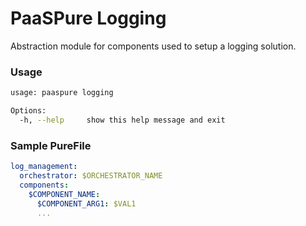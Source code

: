 # PaaSPure Logging

Abstraction module for components used to setup a logging solution.

### Usage

```bash
usage: paaspure logging

Options:
  -h, --help     show this help message and exit
```

### Sample PureFile

```yaml
log_management:
  orchestrator: $ORCHESTRATOR_NAME
  components:
    $COMPONENT_NAME:
      $COMPONENT_ARG1: $VAL1
      ...
```
